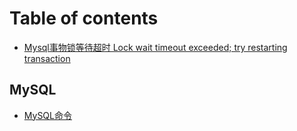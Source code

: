 # Table of contents

* [Mysql事物锁等待超时 Lock wait timeout exceeded; try restarting transaction](README.md)

## MySQL

* [MySQL命令](mysql/mysql-ming-ling.md)

